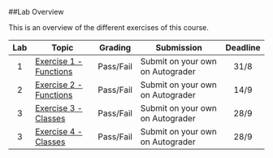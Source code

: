 ##Lab Overview

This is an overview of the different exercises of this course.

| Lab | Topic                                                                                  | Grading   | Submission         | Deadline | 
|:---:|----------------------------------------------------------------------------------------|-----------|--------------------|:--------:|
| 1   | [Exercise 1 - Functions](https://github.com/uis-datprep-19/assigments/tree/master/exercise1)   	| Pass/Fail | Submit on your own on Autograder |  31/8    |
| 2   | [Exercise 2 - Functions](https://github.com/uis-datprep-19/assigments/tree/master/exercise2)  	| Pass/Fail | Submit on your own on Autograder |  14/9    |
| 3   | [Exercise 3 - Classes](https://github.com/uis-datprep-19/assigments/tree/master/exercise3)    	| Pass/Fail | Submit on your own on Autograder |  28/9    |
| 3   | [Exercise 4 - Classes](https://github.com/uis-datprep-19/assigments/tree/master/exercise4)     	| Pass/Fail | Submit on your own on Autograder |  28/9    |
